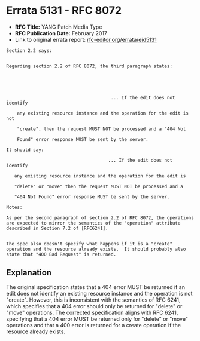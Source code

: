 # Errata 5131 - RFC 8072

- **RFC Title:** YANG Patch Media Type
- **RFC Publication Date:** February 2017
- Link to original errata report: [rfc-editor.org/errata/eid5131](https://www.rfc-editor.org/errata/eid5131)

```
Section 2.2 says:


Regarding section 2.2 of RFC 8072, the third paragraph states:


                                       ... If the edit does not identify
    any existing resource instance and the operation for the edit is not
    "create", then the request MUST NOT be processed and a "404 Not
    Found" error response MUST be sent by the server.

It should say:

                                      ... If the edit does not identify
   any existing resource instance and the operation for the edit is
   "delete" or "move" then the request MUST NOT be processed and a
   "404 Not Found" error response MUST be sent by the server.

Notes:

As per the second paragraph of section 2.2 of RFC 8072, the operations are expected to mirror the semantics of the "operation" attribute described in Section 7.2 of [RFC6241].

The spec also doesn't specify what happens if it is a "create" operation and the resource already exists.  It should probably also state that "400 Bad Request" is returned.
```

## Explanation

The original specification states that a 404 error MUST be returned if an edit does not identify an existing resource instance and the operation is not "create". However, this is inconsistent with the semantics of RFC 6241, which specifies that a 404 error should only be returned for "delete" or "move" operations. The corrected specification aligns with RFC 6241, specifying that a 404 error MUST be returned only for "delete" or "move" operations and that a 400 error is returned for a create operation if the resource already exists.
